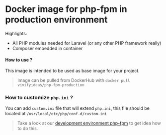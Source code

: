 # Docker image for php-fpm in production environment

Highlights:

- All PHP modules needed for Laravel (or any other PHP framework really)
- Composer embedded in container

#### How to use ?
This image is intended to be used as base image for your project.
> Image can be pulled from DockerHub with `docker pull vivifyideas/php-fpm-production`

### How to customize `php.ini` ?
You can add `custom.ini` file that will extend `php.ini`, this file should be located at `/usr/local/etc/php/conf.d/custom.ini
`
> Take a look at our [development environment php-fpm](https://github.com/Vivify-Ideas/php-fpm-dev-docker) to get idea how to do this.